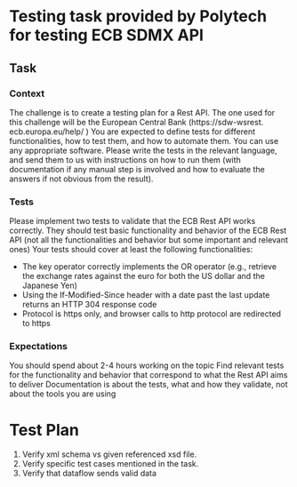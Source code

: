 # Testing task provided by Polytech for testing ECB SDMX API

## Task

### Context
The challenge is to create a testing plan for a Rest API. The one used for this challenge will be the European Central Bank (https://sdw-wsrest.
ecb.europa.eu/help/ )
You are expected to define tests for different functionalities, how to test them, and how to automate them.
You can use any appropriate software. Please write the tests in the relevant language, and send them to us with instructions on how to run them
(with documentation if any manual step is involved and how to evaluate the answers if not obvious from the result).

### Tests
Please implement two tests to validate that the ECB Rest API works correctly. They should test basic functionality and behavior of the ECB Rest
API (not all the functionalities and behavior but some important and relevant ones)
Your tests should cover at least the following functionalities:
- The key operator correctly implements the OR operator (e.g., retrieve the exchange rates against the euro for both the US dollar and the
Japanese Yen)
- Using the If-Modified-Since header with a date past the last update returns an HTTP 304 response code
- Protocol is https only, and browser calls to http protocol are redirected to https

### Expectations
You should spend about 2-4 hours working on the topic
Find relevant tests for the functionality and behavior that correspond to what the Rest API aims to deliver
Documentation is about the tests, what and how they validate, not about the tools you are using


# Test Plan
1. Verify xml schema vs given referenced xsd file.
2. Verify specific test cases mentioned in the task.
3. Verify that dataflow sends valid data
